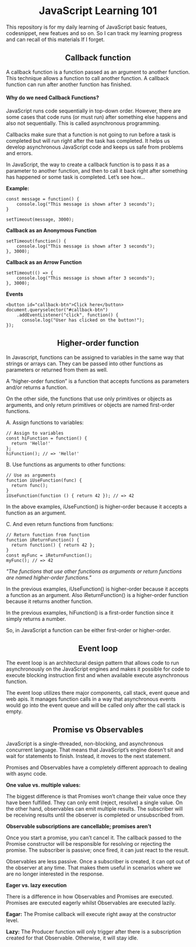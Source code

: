 <h1 align="center">
JavaScript Learning 101
</h1>
  
 This repository is for my daily learning of JavaScript basic featues, codesnippet, new featues and so on. So I can track my learning progress and can recall of this materials If I forget.  

<h2 align="center">Callback function</h2>
A callback function is a function passed as an argument to another function. This technique allows a function to call another function. A callback function can run after another function has finished.

<h4>
Why do we need Callback Functions?
</h4>

<p>
JavaScript runs code sequentially in top-down order. However, there are some cases that code runs (or must run) after something else happens and also not sequentially. This is called asynchronous programming.

Callbacks make sure that a function is not going to run before a task is completed but will run right after the task has completed. It helps us develop asynchronous JavaScript code and keeps us safe from problems and errors.

In JavaScript, the way to create a callback function is to pass it as a parameter to another function, and then to call it back right after something has happened or some task is completed. Let’s see how…
</p>

<strong>Example:</strong><br>
```
const message = function() {  
    console.log("This message is shown after 3 seconds");
}
 
setTimeout(message, 3000);
```
<strong>Callback as an Anonymous Function</strong><br>
```
setTimeout(function() {  
    console.log("This message is shown after 3 seconds");
}, 3000);
```
<strong>Callback as an Arrow Function</strong><br>

```
setTimeout(() => { 
    console.log("This message is shown after 3 seconds");
}, 3000);
```

<strong>Events</strong><br>

```
<button id="callback-btn">Click here</button>
document.queryselector("#callback-btn")
    .addEventListener("click", function() {    
      console.log("User has clicked on the button!");
});
```


<h2 align="center">Higher-order function</h2>
<p>In Javascript, functions can be assigned to variables in the same way that strings or arrays can. They can be passed into other functions as parameters or returned from them as well.</p>
<p>A “higher-order function” is a function that accepts functions as parameters and/or returns a function.</p>

<p>On the other side, the functions that use only primitives or objects as arguments, and only return primitives or objects are named first-order functions.</p>

A. Assign functions to variables:
```
// Assign to variables
const hiFunction = function() { 
  return 'Hello!' 
};
hiFunction(); // => 'Hello!'
```
B. Use functions as arguments to other functions:
```
// Use as arguments
function iUseFunction(func) {
  return func();
}
iUseFunction(function () { return 42 }); // => 42
```
In the above examples, iUseFunction() is higher-order because it accepts a function as an argument. 

C. And even return functions from functions:
```
// Return function from function
function iReturnFunction() {
  return function() { return 42 };
}
const myFunc = iReturnFunction();
myFunc(); // => 42
```
<p><i>"The functions that use other functions as arguments or return functions are named higher-order functions."</i></p>
<p>In the previous examples, iUseFunction() is higher-order because it accepts a function as an argument. Also iReturnFunction() is a higher-order function because it returns another function.</p>

<p>In the previous examples, hiFunction() is a first-order function since it simply returns a number.

So, in JavaScript a function can be either first-order or higher-order.</p>

<h2 align="center">Event loop</h2>

<p>The event loop is an architectural design pattern that allows code to run asynchronously on the JavaScript engines and makes it possible for code to execute blocking instruction first and when available execute asynchronous function.</p>
<p>The event loop utilizes there major components, call stack, event queue and web apis. It manages function calls in a way that asynchronous events would go into the event queue and will be called only after the call stack is empty.</p>


<h2 align="center">Promise vs Observables</h2>

<p>JavaScript is a single-threaded, non-blocking, and asynchronous concurrent language. That means that JavaScript’s engine doesn’t sit and wait for statements to finish. Instead, it moves to the next statement.</p>
<p>Promises and Observables have a completely different approach to dealing with async code.</p>

<strong>One value vs. multiple values:</strong>
<p>The biggest difference is that Promises won’t change their value once they have been fulfilled. They can only emit (reject, resolve) a single value. On the other hand, observables can emit multiple results. The subscriber will be receiving results until the observer is completed or unsubscribed from.</p>

<strong>Observable subscriptions are cancellable; promises aren’t</strong>
<p>Once you start a promise, you can’t cancel it. The callback passed to the Promise constructor will be responsible for resolving or rejecting the promise. The subscriber is passive; once fired, it can just react to the result.

Observables are less passive. Once a subscriber is created, it can opt out of the observer at any time. That makes them useful in scenarios where we are no longer interested in the response.</p>


<strong>Eager vs. lazy execution</strong>
<p>There is a difference in how Observables and Promises are executed. Promises are executed eagerly whilst Observables are executed lazily.</p>

<strong>Eagar:</strong> The Promise callback will execute right away at the constructor level.

<strong>Lazy:</strong> The Producer function will only trigger after there is a subscription created for that Observable. Otherwise, it will stay idle.
